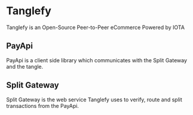 # Tanglefy
Tanglefy is an Open-Source Peer-to-Peer eCommerce Powered by IOTA



## PayApi

PayApi is a client side library which communicates with the Split Gateway and the tangle. 



## Split Gateway

Split Gateway is the web service Tanglefy uses to verify, route and split transactions from the PayApi.

